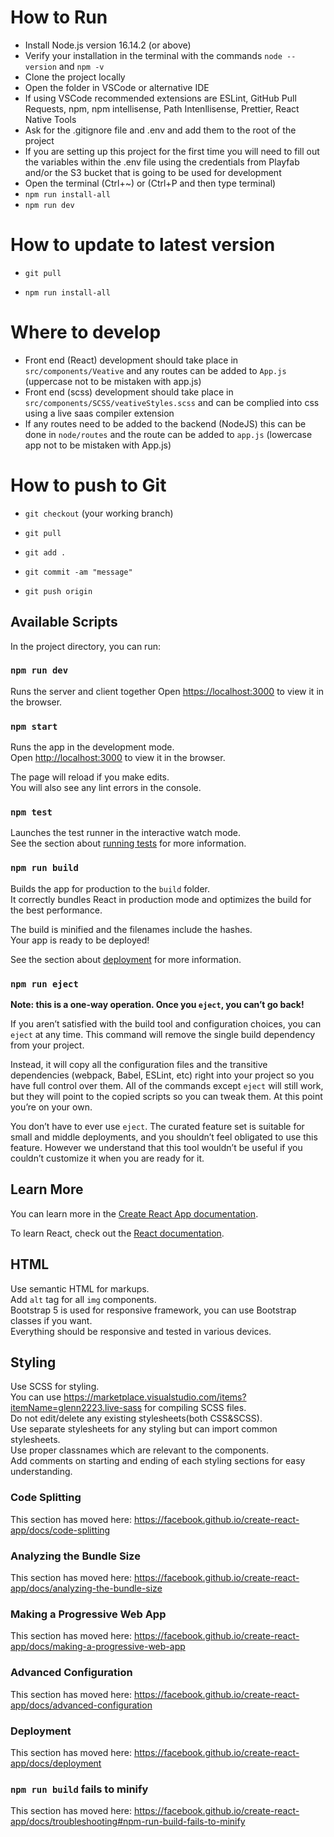 # How to Run

-   Install Node.js version 16.14.2 (or above)
-   Verify your installation in the terminal with the commands `node --version` and `npm -v`
-   Clone the project locally
-   Open the folder in VSCode or alternative IDE
-   If using VSCode recommended extensions are ESLint, GitHub Pull Requests, npm, npm intellisense, Path Intenllisense, Prettier, React Native Tools
-   Ask for the .gitignore file and .env and add them to the root of the project
-   If you are setting up this project for the first time you will need to fill out the variables within the .env file using the credentials from Playfab and/or the S3 bucket that is going to be used for development
-   Open the terminal (Ctrl+~) or (Ctrl+P and then type terminal)
-   `npm run install-all`
-   `npm run dev`

# How to update to latest version

-   `git pull`

-   `npm run install-all`

# Where to develop

-   Front end (React) development should take place in `src/components/Veative` and any routes can be added to `App.js` (uppercase not to be mistaken with app.js)
-   Front end (scss) development should take place in `src/components/SCSS/veativeStyles.scss` and can be complied into css using a live saas compiler extension
-   If any routes need to be added to the backend (NodeJS) this can be done in `node/routes` and the route can be added to `app.js` (lowercase app not to be mistaken with App.js)

# How to push to Git

-   `git checkout` (your working branch)

-   `git pull`

-   `git add .`

-   `git commit -am "message"`

-   `git push origin`

## Available Scripts

In the project directory, you can run:

### `npm run dev`

Runs the server and client together
Open [https://localhost:3000](https://localhost:3000) to view it in the browser.

### `npm start`

Runs the app in the development mode.<br />
Open [http://localhost:3000](http://localhost:3000) to view it in the browser.

The page will reload if you make edits.<br />
You will also see any lint errors in the console.

### `npm test`

Launches the test runner in the interactive watch mode.<br />
See the section about [running tests](https://facebook.github.io/create-react-app/docs/running-tests) for more information.

### `npm run build`

Builds the app for production to the `build` folder.<br />
It correctly bundles React in production mode and optimizes the build for the best performance.

The build is minified and the filenames include the hashes.<br />
Your app is ready to be deployed!

See the section about [deployment](https://facebook.github.io/create-react-app/docs/deployment) for more information.

### `npm run eject`

**Note: this is a one-way operation. Once you `eject`, you can’t go back!**

If you aren’t satisfied with the build tool and configuration choices, you can `eject` at any time. This command will remove the single build dependency from your project.

Instead, it will copy all the configuration files and the transitive dependencies (webpack, Babel, ESLint, etc) right into your project so you have full control over them. All of the commands except `eject` will still work, but they will point to the copied scripts so you can tweak them. At this point you’re on your own.

You don’t have to ever use `eject`. The curated feature set is suitable for small and middle deployments, and you shouldn’t feel obligated to use this feature. However we understand that this tool wouldn’t be useful if you couldn’t customize it when you are ready for it.

## Learn More

You can learn more in the [Create React App documentation](https://facebook.github.io/create-react-app/docs/getting-started).

To learn React, check out the [React documentation](https://reactjs.org/).

## HTML
Use semantic HTML for markups.<br/>
Add `alt` tag for all `img` components.<br/>
Bootstrap 5 is used for responsive framework, you can use Bootstrap classes if you want.<br/>
Everything should be responsive and tested in various devices.<br/>

## Styling
Use SCSS for styling.<br />
You can use https://marketplace.visualstudio.com/items?itemName=glenn2223.live-sass for compiling SCSS files.<br/>
Do not edit/delete any existing stylesheets(both CSS&SCSS).<br />
Use separate stylesheets for any styling but can import common stylesheets.<br />
Use proper classnames which are relevant to the components.<br />
Add comments on starting and ending of each styling sections for easy understanding.

### Code Splitting

This section has moved here: https://facebook.github.io/create-react-app/docs/code-splitting

### Analyzing the Bundle Size

This section has moved here: https://facebook.github.io/create-react-app/docs/analyzing-the-bundle-size

### Making a Progressive Web App

This section has moved here: https://facebook.github.io/create-react-app/docs/making-a-progressive-web-app

### Advanced Configuration

This section has moved here: https://facebook.github.io/create-react-app/docs/advanced-configuration

### Deployment

This section has moved here: https://facebook.github.io/create-react-app/docs/deployment

### `npm run build` fails to minify

This section has moved here: https://facebook.github.io/create-react-app/docs/troubleshooting#npm-run-build-fails-to-minify
